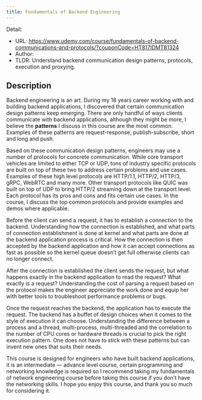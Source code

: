 ```yaml
---
title: Fundamentals of Backend Engineering
---
```

Detail:
- URL: https://www.udemy.com/course/fundamentals-of-backend-communications-and-protocols/?couponCode=HT817IDMT81324
- Author: 
- TLDR: Understand backend communication design patterns, protocols, execution and proxying.


## Description

Backend engineering is an art. During my 18 years career working with and building backend applications, I discovered that certain communication design patterns keep emerging. There are only handful of ways clients communicate with backend applications, although they might be more, I believe the **patterns** I discuss in this course are the most common. Examples of these patterns are request-response, publish-subscribe, short and long and push.

Based on these communication design patterns, engineers may use a number of protocols for concrete communication. While core transport vehicles are limited to either TCP or UDP, tons of industry specific protocols are built on top of these two to address certain problems and use cases. Examples of these high level protocols are HTTP/1.1, HTTP/2, HTTP/3, gRPC, WebRTC and many more. Other transport protocols like QUIC was built on top of UDP to bring HTTP/2 streaming down at the transport level. Each protocol has its pros and cons and fits certain use cases. In the course, I discuss the top common protocols and provide examples and demos where applicable.

Before the client can send a request, it has to establish a connection to the backend. Understanding how the connection is established, and what parts of connection establishment is done at kernel and what parts are done at the backend application process is critical. How the connection is then accepted by the backend application and how it can accept connections as fast as possible so the kernel queue doesn’t get full otherwise clients can no longer connect.

After the connection is established the client sends the request, but what happens exactly in the backend application to read the request? What exactly is a request? Understanding the cost of parsing a request based on the protocol makes the engineer appreciate the work done and equip her with better tools to troubleshoot performance problems or bugs.

Once the request reaches the backend, the application has to execute the request. The backend has a buffet of design choices when it comes to the style of execution it can choose. Understanding the difference between a process and a thread, multi-process, multi-threaded and the correlation to the number of CPU cores or hardware threads is crucial to pick the right execution pattern. One does not have to stick with these patterns but can invent new ones that suits their needs.

This course is designed for engineers who have built backend applications, it is an intermediate — advance level course, certain programming and networking knowledge is required so I recommend taking my fundamentals of network engineering course before taking this course if you don’t have the networking skills. I hope you enjoy this course, and thank you so much for considering it.